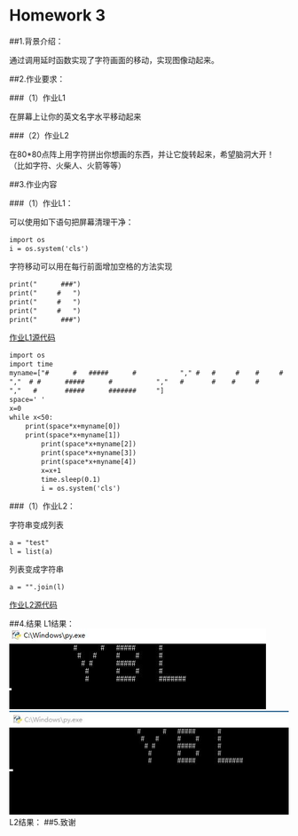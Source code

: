 # Homework 3

##1.背景介绍：

通过调用延时函数实现了字符画面的移动，实现图像动起来。

##2.作业要求：

###（1）作业L1

在屏幕上让你的英文名字水平移动起来

###（2）作业L2 

在80*80点阵上用字符拼出你想画的东西，并让它旋转起来，希望脑洞大开！（比如字符、火柴人、火箭等等）

##3.作业内容

###（1）作业L1：

可以使用如下语句把屏幕清理干净：

	import os
	i = os.system('cls')

字符移动可以用在每行前面增加空格的方法实现

	print("      ###")
	print("     #   ")
	print("     #   ")
	print("     #   ")
	print("      ###")
      
[作业L1源代码](https://github.com/52kylin/compuational_physics_N2014301020034/blob/master/Exercise_03/moving_my_name.py)

	import os  
	import time
	myname=["#      #   #####      #           "," #   #     #    #     #           ","  # #      #####      #           ","   #       #    #     #           ","   #       #####      #######     "]
	space=' '
	x=0
	while x<50:
		print(space*x+myname[0])
		print(space*x+myname[1])
    		print(space*x+myname[2])
    		print(space*x+myname[3])
    		print(space*x+myname[4])
    		x=x+1
    		time.sleep(0.1)
    		i = os.system('cls')

###（1）作业L2：

字符串变成列表

	a = "test"
	l = list(a)

列表变成字符串

	a = "".join(l)
	
[作业L2源代码]()


##4.结果
L1结果：
![](https://github.com/52kylin/compuational_physics_N2014301020034/blob/master/Exercise_03/moving.JPG)
![](https://github.com/52kylin/compuational_physics_N2014301020034/blob/master/Exercise_03/moving1.JPG)
L2结果：
##5.致谢
